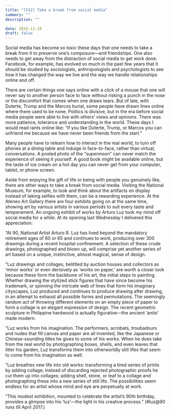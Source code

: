 ```yaml
---
title: "[532] Take a break from social media"
summary: ""
description: ""

date: 2016-11-18
draft: false
---
```


Social media has become so toxic these days that one needs to take a break from it to preserve one’s composure—and friendships. One also needs to get away from the distraction of social media to get work done. Facebook, for example, has evolved so much in the past few years that it should be studied by sociologists, anthropologists and psychologists to see how it has changed the way we live and the way we handle relationships online and off.

There are certain things one says online with a click of a mouse that one will never say to another person face to face without risking a punch in the nose or the discomfort that comes when one draws tears. But of late, with Duterte, Trump and the Marcos burial, some people have drawn lines online where there used to be none. Politics is divisive, but in the era before social media people were able to live with others’ views and opinions. There was more patience, tolerance and understanding in the world. These days I would read rants online like: “If you like Duterte, Trump, or Marcos you can unfriend me because we have never been friends from the start.”

Many people have to relearn how to interact in the real world, to turn off phones at a dining table and indulge in face-to-face, rather than virtual, conversations. A posted photo of the “supermoon” can never match the experience of seeing it yourself. A good book might be available online, but the taste of ice cream on a hot day you can never get from your computer, tablet, or phone screen.

Aside from enjoying the gift of life or being with people you genuinely like, there are other ways to take a break from social media. Visiting the National Museum, for example, to look and think about the artifacts on display instead of taking selfies with them, can be a rewarding experience. At the Ateneo Art Gallery there are four exhibits going on at the same time, showing art by various artists in various periods to suit every taste and temperament. An ongoing exhibit of works by Arturo Luz took my mind off social media for a while. At its opening last Wednesday I delivered this appreciation:

“At 90, National Artist Arturo R. Luz has lived beyond the mandatory retirement ages of 60 or 65 and continues to work, producing over 300 drawings during a recent hospital confinement. A selection of these crude drawings, photographed and blown up, will comprise yet another series of art based on a unique, instinctive, almost magical, sense of design.

“Luz drawings and collages, belittled by auction houses and collectors as ‘minor works’ or even derisively as ‘works on paper,’ are worth a closer look because these form the backbone of his art, the initial steps to painting. Whether drawing the stylized stick figures that have since become his trademark, or spinning the intricate web of lines that form his imaginary cityscapes, Luz produced and continues to produce drawing after drawing, in an attempt to exhaust all possible forms and permutations. The seemingly random act of throwing different elements on an empty piece of paper to form a collage is an elegant expression of design. The recent geometric sculpture in Philippine hardwood is actually figurative—the ancient ‘anito’ made modern.

“Luz works from his imagination. The performers, acrobats, troubadours and nudes that fill canvas and paper are all invented, like the Japanese or Chinese-sounding titles he gives to some of his works. When he does take from the real world by photographing boxes, shells, and even leaves that litter his garden, Luz transforms them into otherworldly still lifes that seem to come from his imagination as well.

“Luz breathes new life into old works: transforming a tired series of prints by adding collage; instead of discarding rejected photographic proofs he cut them up into collages; adding shell, stone, or leaf to a collage and photographing these into a new series of still life. The possibilities seem endless for an artist whose mind and eye are perpetually at work.

“This modest exhibition, mounted to celebrate the artist’s 90th birthday, provides a glimpse into his ‘luz’—the light in his creative process.”  (#luz@90 runs till April 2017.)
